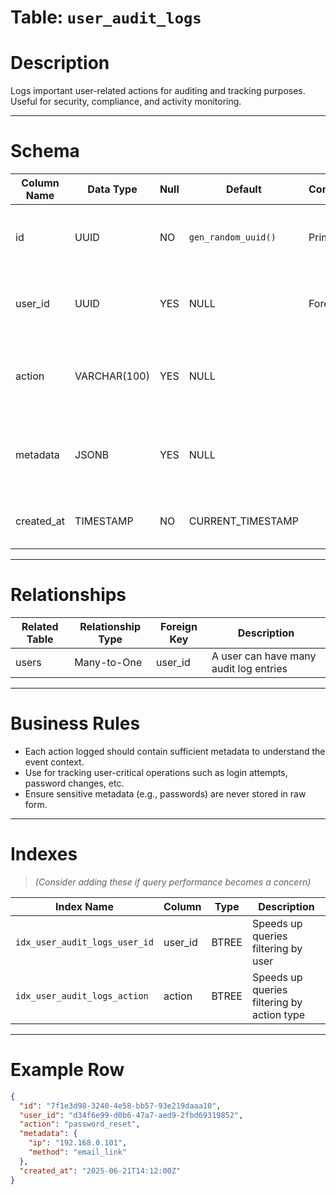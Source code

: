 # Table: `user_audit_logs`

# Description

Logs important user-related actions for auditing and tracking purposes. Useful for security, compliance, and activity monitoring.

---

# Schema

| Column Name | Data Type    | Null | Default             | Constraints | Description                                                      |
| ----------- | ------------ | ---- | ------------------- | ----------- | ---------------------------------------------------------------- |
| id          | UUID         | NO   | `gen_random_uuid()` | Primary Key | Unique identifier for the audit log entry                        |
| user_id     | UUID         | YES  | NULL                | Foreign Key | References the user who performed the action                     |
| action      | VARCHAR(100) | YES  | NULL                |             | Describes the type of action performed (e.g., `login`, `update`) |
| metadata    | JSONB        | YES  | NULL                |             | Additional contextual data (e.g., IP address, changed fields)    |
| created_at  | TIMESTAMP    | NO   | CURRENT\_TIMESTAMP  |             | Timestamp of when the action was recorded                        |

---

# Relationships

| Related Table | Relationship Type | Foreign Key | Description                            |
| ------------- | ----------------- | ----------- | -------------------------------------- |
| users         | Many-to-One       | user_id     | A user can have many audit log entries |

---

# Business Rules

* Each action logged should contain sufficient metadata to understand the event context.
* Use for tracking user-critical operations such as login attempts, password changes, etc.
* Ensure sensitive metadata (e.g., passwords) are never stored in raw form.

---

# Indexes

> *(Consider adding these if query performance becomes a concern)*

| Index Name                    | Column   | Type  | Description                                |
| ----------------------------- | -------- | ----- | ------------------------------------------ |
| `idx_user_audit_logs_user_id` | user_id  | BTREE | Speeds up queries filtering by user        |
| `idx_user_audit_logs_action`  | action   | BTREE | Speeds up queries filtering by action type |

---

# Example Row

```json
{
  "id": "7f1e3d98-3240-4e58-bb57-93e219daaa10",
  "user_id": "d34f6e99-d0b6-47a7-aed9-2fbd69319852",
  "action": "password_reset",
  "metadata": {
    "ip": "192.168.0.101",
    "method": "email_link"
  },
  "created_at": "2025-06-21T14:12:00Z"
}
```